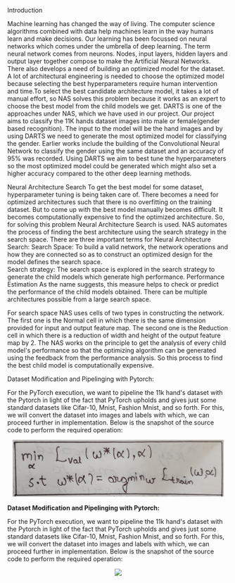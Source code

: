 Introduction

Machine learning has changed the way of living. The computer science algorithms combined with data help machines learn in the way humans learn and make decisions. Our learning has been focussed on neural networks which comes under the umbrella of deep learning. The term neural network comes from neurons. Nodes, input layers, hidden layers and output layer together compose to make the Artificial Neural Networks. 
There also develops a need of building an optimized model for the dataset. A lot of architectural engineering is needed to choose the optimized model because selecting the best hyperparameters require human intervention and time.To select the best candidate architecture model, it takes a lot of manual effort, so NAS solves this problem because it works as an expert to choose the best model from the child models we get. DARTS is one of the approaches under NAS, which we have used in our project. Our project aims to classify the 11K hands dataset images into male or female(gender based recognition). The input to the model will be the hand images and by using DARTS we need to generate the most optimized model for classifying the gender. Earlier works include the building of the Convolutional Neural Network to classify the gender using the same dataset and an accuracy of 95% was recorded. Using DARTS we aim to best tune the hyperparameters so the most optimized model could be generated which might also set a higher accuracy compared to the other deep learning methods.


Neural Architecture Search
To get the best model for some dataset, hyperparameter tuning is being taken care of. There becomes a need for optimized architectures such that there is no overfitting on the training dataset. But to come up with the best model manually becomes difficult. It becomes computationally expensive to find the optimized architecture. So, for solving this problem Neural Architecture Search is used. NAS automates the process of finding the best architecture using the search strategy in the search space. There are three important terms for Neural Architecture Search:
Search Space:
To build a valid network, the network operations and how they are connected so as to construct an optimized design for the model defines the search space.   
Search strategy:
The search space is explored in the search strategy to generate the child models which generate high performance.
Performance Estimation
As the name suggests, this measure helps to check or predict the performance of the child models obtained.
There can be multiple architectures possible from a large search space. 

For search space NAS uses cells of two types in constructing the network. 
The first one is the Normal cell in which there is the same dimension provided for input and output feature map. 
The second one is the Reduction cell in which there is a reduction of width and height of the output feature map by 2.
The NAS works on the principle to get the analysis of every child model's performance so that the optimizing algorithm can be generated using the feedback from the performance analysis. So this process to find the best child model is computationally expensive.


Dataset Modification and Pipelinging with Pytorch:

For the PyTorch execution, we want to pipeline the 11k hand's dataset with the Pytorch in light of the fact that PyTorch upholds and gives just some standard datasets like Cifar-10, Mnist, Fashion Mnist, and so forth. For this, we will convert the dataset into images and labels with which, we can proceed further in implementation.
Below is the snapshot of the source code to perform the required operation:
<center><img src="./Images/1.jpg" width="480px"></center>




















































**Dataset Modification and Pipelinging with Pytorch:**

For the PyTorch execution, we want to pipeline the 11k hand's dataset with the Pytorch in light of the fact that PyTorch upholds and gives just some standard datasets like Cifar-10, Mnist, Fashion Mnist, and so forth. For this, we will convert the dataset into images and labels with which, we can proceed further in implementation.
Below is the snapshot of the source code to perform the required operation:

<center><img src="./Images/MI1.jpg" width="480px"></center>





